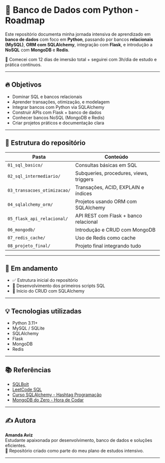 # 🧠 Banco de Dados com Python - Roadmap

Este repositório documenta minha jornada intensiva de aprendizado em **banco de dados** com foco em **Python**, passando por bancos **relacionais (MySQL)**, **ORM com SQLAlchemy**, integração com **Flask**, e introdução a **NoSQL** com **MongoDB** e **Redis**.

📅 Comecei com 12 dias de imersão total + seguirei com 3h/dia de estudo e prática contínuos.

---

## 🔥 Objetivos

- Dominar SQL e bancos relacionais
- Aprender transações, otimização, e modelagem
- Integrar bancos com Python via SQLAlchemy
- Construir APIs com Flask + banco de dados
- Conhecer bancos NoSQL (MongoDB e Redis)
- Criar projetos práticos e documentação clara

---

## 🧭 Estrutura do repositório

| Pasta | Conteúdo |
|-------|----------|
| `01_sql_basico/` | Consultas básicas em SQL |
| `02_sql_intermediario/` | Subqueries, procedures, views, triggers |
| `03_transacoes_otimizacao/` | Transações, ACID, EXPLAIN e índices |
| `04_sqlalchemy_orm/` | Projetos usando ORM com SQLAlchemy |
| `05_flask_api_relacional/` | API REST com Flask + banco relacional |
| `06_mongodb/` | Introdução e CRUD com MongoDB |
| `07_redis_cache/` | Uso de Redis como cache |
| `08_projeto_final/` | Projeto final integrando tudo |

---

## 🚀 Em andamento

- ✅ Estrutura inicial do repositório
- 🚧 Desenvolvimento dos primeiros scripts SQL
- 🚧 Início do CRUD com SQLAlchemy

---

## 💡 Tecnologias utilizadas

- Python 3.11+
- MySQL / SQLite
- SQLAlchemy
- Flask
- MongoDB
- Redis

---

## 📚 Referências

- [SQLBolt](https://sqlbolt.com)
- [LeetCode SQL](https://leetcode.com/problemset/database/)
- [Curso SQLAlchemy - Hashtag Programação](https://www.youtube.com/watch?v=1jGpMsX2Uic)
- [MongoDB do Zero - Hora de Codar](https://www.youtube.com/watch?v=WtMMS3rImoI)

---

## ✍️ Autora

**Amanda Aviz**  
Estudante apaixonada por desenvolvimento, banco de dados e soluções eficientes.  
📌 Repositório criado como parte do meu plano de estudos intensivo.

---

